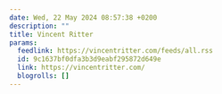 ```yaml
---
date: Wed, 22 May 2024 08:57:38 +0200
description: ""
title: Vincent Ritter
params:
  feedlink: https://vincentritter.com/feeds/all.rss
  id: 9c1637bf0dfa3b3d9eabf295872d649e
  link: https://vincentritter.com/
  blogrolls: []
---
```

